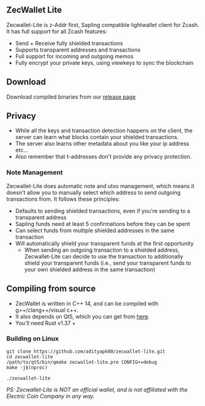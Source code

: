 ## ZecWallet Lite
Zecwallet-Lite is z-Addr first, Sapling compatible lightwallet client for Zcash. It has full support for all Zcash features:
- Send + Receive fully shielded transactions
- Supports transparent addresses and transactions
- Full support for incoming and outgoing memos
- Fully encrypt your private keys, using viewkeys to sync the blockchain

## Download
Download compiled binaries from our [release page](https://github.com/adityapk00/zecwallet-lite/releases)

## Privacy 
* While all the keys and transaction detection happens on the client, the server can learn what blocks contain your shielded transactions.
* The server also learns other metadata about you like your ip address etc...
* Also remember that t-addresses don't provide any privacy protection.


### Note Management
Zecwallet-Lite does automatic note and utxo management, which means it doesn't allow you to manually select which address to send outgoing transactions from. It follows these principles:
* Defaults to sending shielded transactions, even if you're sending to a transparent address
* Sapling funds need at least 5 confirmations before they can be spent
* Can select funds from multiple shielded addresses in the same transaction
* Will automatically shield your transparent funds at the first opportunity
    * When sending an outgoing transaction to a shielded address, Zecwallet-Lite can decide to use the transaction to additionally shield your transparent funds (i.e., send your transparent funds to your own shielded address in the same transaction)

## Compiling from source
* ZecWallet is written in C++ 14, and can be compiled with g++/clang++/visual c++. 
* It also depends on Qt5, which you can get from [here](https://www.qt.io/download). 
* You'll need Rust v1.37 +

### Building on Linux

```
git clone https://github.com/adityapk00/zecwallet-lite.git
cd zecwallet-lite
/path/to/qt5/bin/qmake zecwallet-lite.pro CONFIG+=debug
make -j$(nproc)

./zecwallet-lite
```
_PS: Zecwallet-Lite is NOT an official wallet, and is not affiliated with the Electric Coin Company in any way._
